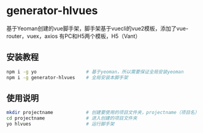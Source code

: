 # generator-hlvues

基于Yeoman创建的vue脚手架，脚手架基于vuecli的vue2模板，添加了vue-router，vuex，axios
有PC和H5两个模板，H5（Vant）

## 安装教程

```sh
npm i -g yo                  # 基于yeoman，所以需要保证全局安装yeoman
npm i -g generator-hlvues    # 全局安装本脚手架
```

## 使用说明
```sh
mkdir projectname            # 创建要使用的项目文件夹，projectname（项目名）
cd projectname               # 进入创建的项目文件夹
yo hlvues                    # 运行脚手架
```



